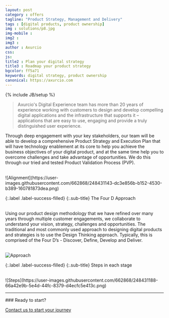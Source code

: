 ```yaml
---
layout: post
category : offers
tagline: "Product Strategy, Management and Delivery"
tags : [digital products, product ownership]
img : solutions/p8.jpg
img-mobile : 
img2 : 
img3 : 
author : Axurcio
css: 
js: 
title2 : Plan your digital strategy
title3 : Roadmap your product strategy
bgcolor: ff5a71
keywords: digital strategy, product ownership 
canonical: https://axurcio.com
---
```

{% include JB/setup %}

> Axurcio's Digital Experience team has more than 20 years of experience working with customers to design and develop compelling digital applications and the infrastructure that supports it – applications that are easy to use, engaging and provide a truly distinguished user experience.   
<!--more-->  

Through deep engagement with your key stakeholders, our team will be able to develop a comprehensive Product Strategy and Execution Plan that will have technology enablement at its core to help you achieve the business objectives of your digital product, and at the same time help you to overcome challenges and take advantage of opportunities. We do this through our tried and tested Product Validation Process (PVP).  

<br />    
![Alignment](https://user-images.githubusercontent.com/662868/248431143-dc3e856b-b152-4530-b389-160781873dea.png)

<br />    

{:.label .label-success-filled}
{:.sub-title}
The Four D Approach    

<br />     
Using our product design methodology that we have refined over many years through multiple customer engagements, we collaborate to understand your vision, strategy, challenges and opportunities. The traditional and most commonly used approach to designing digital products and strategies is to use the Design Thinking approach. Typically, this is comprised of the Four D’s - Discover, Define, Develop and Deliver.   
<br />
<br />

![Approach](https://user-images.githubusercontent.com/662868/248429973-7f69df2d-c76f-4b35-9af1-d79309420cb1.png)


{:.label .label-success-filled}
{:.sub-title}
Steps in each stage    

<br />
![Steps](https://user-images.githubusercontent.com/662868/248431188-66a42e9b-5e4d-44fc-8379-d4ecfc5e413c.png)

<hr />
### Ready to start?  

[Contact us to start your journey](/contact)